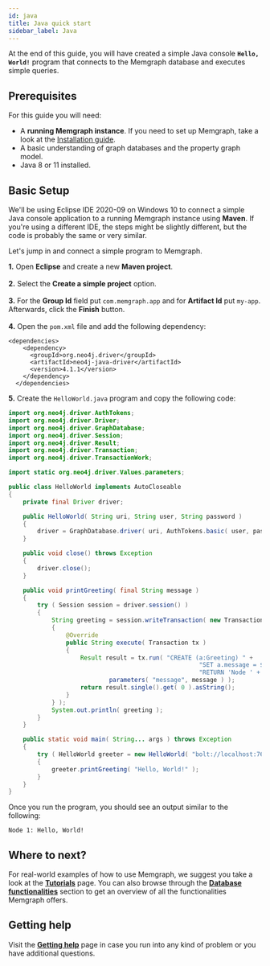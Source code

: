 ```yaml
---
id: java
title: Java quick start
sidebar_label: Java
---
```


At the end of this guide, you will have created a simple Java console **`Hello, World!`** program that connects to the Memgraph database and executes simple queries.

## Prerequisites

For this guide you will need:
* A **running Memgraph instance**. If you need to set up Memgraph, take a look at the [Installation guide](/getting-started/installation.md).
* A basic understanding of graph databases and the property graph model.
* Java 8 or 11 installed.

## Basic Setup

We'll be using Eclipse IDE 2020-09 on Windows 10 to connect a simple Java console application to a running Memgraph instance using **Maven**.
If you're using a different IDE, the steps might be slightly different, but the code is probably the same or very similar.<br />  

Let's jump in and connect a simple program to Memgraph.

**1.** Open **Eclipse** and create a new **Maven project**.<br />  
**2.** Select the **Create a simple project** option.<br />  
**3.** For the **Group Id** field put `com.memgraph.app` and for **Artifact Id** put `my-app`. Afterwards, click the **Finish** button.<br />  
**4.** Open the `pom.xml` file and add the following dependency:

```
<dependencies>
    <dependency>
      <groupId>org.neo4j.driver</groupId>
	  <artifactId>neo4j-java-driver</artifactId>
	  <version>4.1.1</version>
    </dependency>
  </dependencies>
```

**5.** Create the `HelloWorld.java` program and copy the following code:

```Java
import org.neo4j.driver.AuthTokens;
import org.neo4j.driver.Driver;
import org.neo4j.driver.GraphDatabase;
import org.neo4j.driver.Session;
import org.neo4j.driver.Result;
import org.neo4j.driver.Transaction;
import org.neo4j.driver.TransactionWork;

import static org.neo4j.driver.Values.parameters;

public class HelloWorld implements AutoCloseable
{
    private final Driver driver;

    public HelloWorld( String uri, String user, String password )
    {
        driver = GraphDatabase.driver( uri, AuthTokens.basic( user, password ) );
    }

    public void close() throws Exception
    {
        driver.close();
    }

    public void printGreeting( final String message )
    {
        try ( Session session = driver.session() )
        {
            String greeting = session.writeTransaction( new TransactionWork<String>()
            {
                @Override
                public String execute( Transaction tx )
                {
                    Result result = tx.run( "CREATE (a:Greeting) " +
                                                     "SET a.message = $message " +
                                                     "RETURN 'Node ' + id(a) + ': ' + a.message",
                            parameters( "message", message ) );
                    return result.single().get( 0 ).asString();
                }
            } );
            System.out.println( greeting );
        }
    }

    public static void main( String... args ) throws Exception
    {
        try ( HelloWorld greeter = new HelloWorld( "bolt://localhost:7687", "", "" ) )
        {
            greeter.printGreeting( "Hello, World!" );
        }
    }
}
```

Once you run the program, you should see an output similar to the following:

```
Node 1: Hello, World!
```

## Where to next?

For real-world examples of how to use Memgraph, we suggest you take a look at the **[Tutorials](/tutorials/tutorials.md)** page. 
You can also browse through the **[Database functionalities](/database-functionalities/database-functionalities.md)** section to get an overview of all the functionalities Memgraph offers.

## Getting help

Visit the **[Getting help](/getting-help/getting-help.md)** page in case you run into any kind of problem or you have additional questions.
